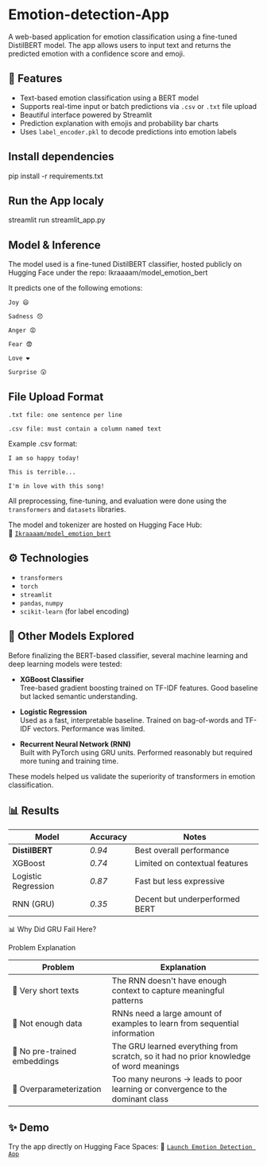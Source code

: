 # Emotion-detection-App

A web-based application for emotion classification using a fine-tuned DistilBERT model. The app allows users to input text and returns the predicted emotion with a confidence score and emoji.

## 🚀 Features

- Text-based emotion classification using a BERT model
- Supports real-time input or batch predictions via `.csv` or `.txt` file upload
- Beautiful interface powered by Streamlit
- Prediction explanation with emojis and probability bar charts
- Uses `label_encoder.pkl` to decode predictions into emotion labels

## Install dependencies

pip install -r requirements.txt


## Run the App localy

streamlit run streamlit_app.py

## Model & Inference

The model used is a fine-tuned DistilBERT classifier, hosted publicly on Hugging Face under the repo:
Ikraaaam/model_emotion_bert

It predicts one of the following emotions:

    Joy 😄

    Sadness 😞

    Anger 😡

    Fear 😨

    Love ❤️

    Surprise 😲



## File Upload Format

    .txt file: one sentence per line

    .csv file: must contain a column named text

Example .csv format:

    I am so happy today!
  
    This is terrible...
  
    I'm in love with this song!

All preprocessing, fine-tuning, and evaluation were done using the `transformers` and `datasets` libraries.

The model and tokenizer are hosted on Hugging Face Hub:  
🔗 [`Ikraaaam/model_emotion_bert`](https://huggingface.co/Ikraaaam/model_emotion_bert)

## ⚙️ Technologies

- `transformers`
- `torch`
- `streamlit`
- `pandas`, `numpy`
- `scikit-learn` (for label encoding)


## 🔎 Other Models Explored

Before finalizing the BERT-based classifier, several machine learning and deep learning models were tested:

- **XGBoost Classifier**  
  Tree-based gradient boosting trained on TF-IDF features. Good baseline but lacked semantic understanding.

- **Logistic Regression**  
  Used as a fast, interpretable baseline. Trained on bag-of-words and TF-IDF vectors. Performance was limited.

- **Recurrent Neural Network (RNN)**  
  Built with PyTorch using GRU units. Performed reasonably but required more tuning and training time.

These models helped us validate the superiority of transformers in emotion classification.


## 📊 Results

| Model              | Accuracy  | Notes                            |
|-------------------|----------|----------------------------------|
| **DistilBERT**     | *0.94*  | Best overall performance         |
| XGBoost            | *0.74*  | Limited on contextual features   |
| Logistic Regression | *0.87*  | Fast but less expressive         |
| RNN (GRU)         | *0.35*  | Decent but underperformed BERT   |


📊 Why Did GRU Fail Here?

Problem	Explanation

| Problem                      | Explanation                                                                             |
| ---------------------------- | --------------------------------------------------------------------------------------- |
| 💬 Very short texts          | The RNN doesn't have enough context to capture meaningful patterns                      |
| 🧪 Not enough data           | RNNs need a large amount of examples to learn from sequential information               |
| 🧱 No pre-trained embeddings | The GRU learned everything from scratch, so it had no prior knowledge of word meanings |
| 📐 Overparameterization      | Too many neurons → leads to poor learning or convergence to the dominant class          |

## ✨ Demo

Try the app directly on Hugging Face Spaces:
🔗 [`Launch Emotion Detection App`](https://huggingface.co/spaces/Ikraaaam/Emotion_detection_app)
